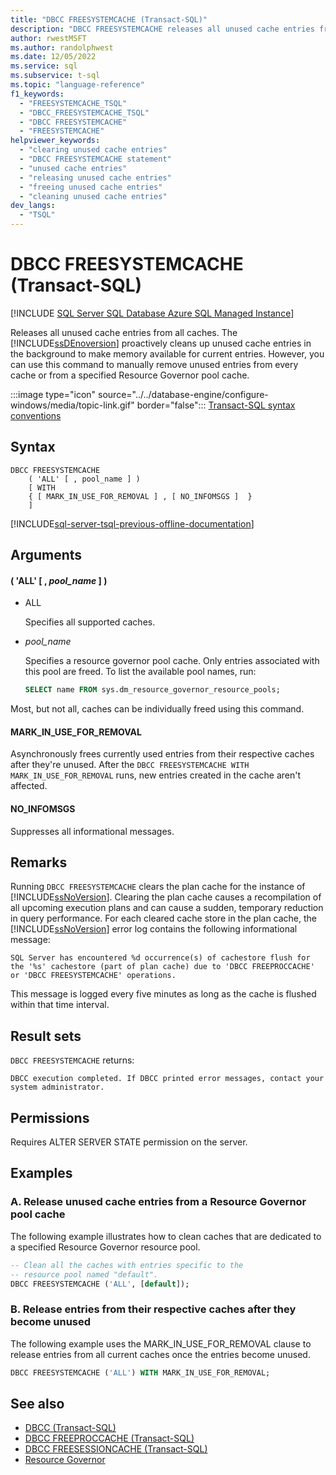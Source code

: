 ```yaml
---
title: "DBCC FREESYSTEMCACHE (Transact-SQL)"
description: "DBCC FREESYSTEMCACHE releases all unused cache entries from all caches."
author: rwestMSFT
ms.author: randolphwest
ms.date: 12/05/2022
ms.service: sql
ms.subservice: t-sql
ms.topic: "language-reference"
f1_keywords:
  - "FREESYSTEMCACHE_TSQL"
  - "DBCC_FREESYSTEMCACHE_TSQL"
  - "DBCC FREESYSTEMCACHE"
  - "FREESYSTEMCACHE"
helpviewer_keywords:
  - "clearing unused cache entries"
  - "DBCC FREESYSTEMCACHE statement"
  - "unused cache entries"
  - "releasing unused cache entries"
  - "freeing unused cache entries"
  - "cleaning unused cache entries"
dev_langs:
  - "TSQL"
---
```

# DBCC FREESYSTEMCACHE (Transact-SQL)

[!INCLUDE [SQL Server SQL Database Azure SQL Managed Instance](../../includes/applies-to-version/sql-asdb-asdbmi.md)]

Releases all unused cache entries from all caches. The [!INCLUDE[ssDEnoversion](../../includes/ssdenoversion-md.md)] proactively cleans up unused cache entries in the background to make memory available for current entries. However, you can use this command to manually remove unused entries from every cache or from a specified Resource Governor pool cache.

:::image type="icon" source="../../database-engine/configure-windows/media/topic-link.gif" border="false"::: [Transact-SQL syntax conventions](../../t-sql/language-elements/transact-sql-syntax-conventions-transact-sql.md)

## Syntax

```syntaxsql
DBCC FREESYSTEMCACHE
    ( 'ALL' [ , pool_name ] )
    [ WITH
    { [ MARK_IN_USE_FOR_REMOVAL ] , [ NO_INFOMSGS ]  }
    ]
```

[!INCLUDE[sql-server-tsql-previous-offline-documentation](../../includes/sql-server-tsql-previous-offline-documentation.md)]

## Arguments

#### ( 'ALL' [ , *pool_name* ] )

- ALL

  Specifies all supported caches.

- *pool_name*

  Specifies a resource governor pool cache. Only entries associated with this pool are freed. To list the available pool names, run:

  ```sql
  SELECT name FROM sys.dm_resource_governor_resource_pools;
  ```

Most, but not all, caches can be individually freed using this command.

#### MARK_IN_USE_FOR_REMOVAL

Asynchronously frees currently used entries from their respective caches after they're unused. After the `DBCC FREESYSTEMCACHE WITH MARK_IN_USE_FOR_REMOVAL` runs, new entries created in the cache aren't affected.

#### NO_INFOMSGS

Suppresses all informational messages.

## Remarks

Running `DBCC FREESYSTEMCACHE` clears the plan cache for the instance of [!INCLUDE[ssNoVersion](../../includes/ssnoversion-md.md)]. Clearing the plan cache causes a recompilation of all upcoming execution plans and can cause a sudden, temporary reduction in query performance. For each cleared cache store in the plan cache, the [!INCLUDE[ssNoVersion](../../includes/ssnoversion-md.md)] error log contains the following informational message:

```output
SQL Server has encountered %d occurrence(s) of cachestore flush for the '%s' cachestore (part of plan cache) due to 'DBCC FREEPROCCACHE' or 'DBCC FREESYSTEMCACHE' operations.
```

 This message is logged every five minutes as long as the cache is flushed within that time interval.

## Result sets

`DBCC FREESYSTEMCACHE` returns:

```output
DBCC execution completed. If DBCC printed error messages, contact your system administrator.
```

## Permissions

Requires ALTER SERVER STATE permission on the server.

## Examples

### A. Release unused cache entries from a Resource Governor pool cache

The following example illustrates how to clean caches that are dedicated to a specified Resource Governor resource pool.

```sql
-- Clean all the caches with entries specific to the
-- resource pool named "default".
DBCC FREESYSTEMCACHE ('ALL', [default]);
```

### B. Release entries from their respective caches after they become unused

The following example uses the MARK_IN_USE_FOR_REMOVAL clause to release entries from all current caches once the entries become unused.

```sql
DBCC FREESYSTEMCACHE ('ALL') WITH MARK_IN_USE_FOR_REMOVAL;
```

## See also

- [DBCC (Transact-SQL)](../../t-sql/database-console-commands/dbcc-transact-sql.md)
- [DBCC FREEPROCCACHE (Transact-SQL)](../../t-sql/database-console-commands/dbcc-freeproccache-transact-sql.md)
- [DBCC FREESESSIONCACHE (Transact-SQL)](../../t-sql/database-console-commands/dbcc-freesessioncache-transact-sql.md)
- [Resource Governor](../../relational-databases/resource-governor/resource-governor.md)
